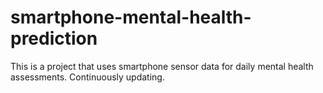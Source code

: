 # smartphone-mental-health-prediction
This is a project that uses smartphone sensor data for daily mental health assessments. Continuously updating.
